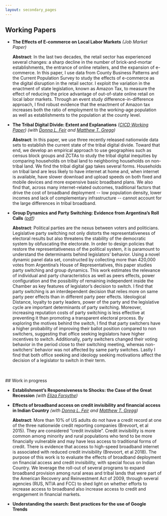```yaml
---
layout: secondary_pages
---
```


## Working Papers



* **The Effects of E-commerce on Local Labor Markets** <!---*([pdf](/assets/Anahid_Bauer_JMP.pdf))*  [[SSRN]](https://ssrn.com/abstract=3020332) -->
	*(Job Market Paper)*
	
	**Abstract**:
	In the last two decades, the retail sector has experienced several changes: a sharp decline in the number of brick-and-mortar establishments, the entrance of online retailers, and the expansion of e-commerce. In this paper, I use data from County Business Patterns and the Current Population Survey to study the effects of e-commerce as the digital disruption in the retail sector. I exploit the variation in the enactment of state legislation, known as Amazon Tax, to measure the effect of reducing the price advantage of out-of-state online retail on local labor markets. Through an event study difference-in-difference approach, I find robust evidence that the enactment of Amazon tax increases both the ratio of employment to the working-age population as well as establishments to the population at the county level. 



* **The Tribal Digital Divide: Extent and Explanations** *([CICD Working Paper](https://www.minneapolisfed.org/research/cicd-working-paper-series/the-tribal-digital-divide-extent-and-explanations))*  <!---[[SSRN]](https://ssrn.com/abstract=3020332) -->
	*(with [Donna L. Feir](https://www.donnafeir.com/) and [Matthew T. Gregg](https://sites.google.com/prod/view/mattgregg))*
	
	**Abstract**:
	In this paper, we use three recently released nationwide data sets to establish the current state of the tribal digital divide. Toward that end, we develop an empirical approach to use geographies such as census block groups and ZCTAs to study the tribal digital inequities by comparing households on tribal land to neighboring households on non-tribal land. We find the tribal digital gap takes several forms. Households on tribal land are less likely to have internet at home and, when internet is available, have slower download and upload speeds on both fixed and mobile devices and more expensive basic broadband plans. We also find that, across many internet-related outcomes, traditional factors that drive the cost of broadband deployment -- low population density, lower incomes and lack of complementary infrastructure -- cannot account for the large differences in tribal broadband.



* **Group Dynamics and Party Switching: Evidence from Argentina’s Roll Calls** *([pdf](/assets/Bauer_Group_dynamics_and_party_switching.pdf))* <!---[[SSRN]](https://ssrn.com/abstract=3020332) -->
	
	
	**Abstract**:
	Political parties are the nexus between voters and politicians. Legislative party switching not only distorts the representativeness of electoral results but also threatens the stability of the democratic system by obfuscating the electorate. In order to design policies that restore the representativeness of the political system, it is paramount to understand the determinants behind legislators’ behavior. Using a novel dynamic panel data set, constructed by collecting more than 420,000 votes from Argentina’s House of  Representatives, this paper studies party switching and group dynamics. This work estimates the relevance of individual and party characteristics as well as peers effects, power configuration and the possibility of remaining independent inside the Chamber as key features of legislator’s decision to switch. I find that party switching is an interdependent decision that relies more on same party peer effects than in different party peer effects. Ideological Distance, loyalty to party leaders, power of the party and the legislative cycle are important determinants of party switching. Moreover, increasing reputation costs of party switching is less effective at preventing it than promoting a transparent electoral process. By exploring the motives behind the switch, I find that party switchers have a higher probability of improving their ballot position compared to non switchers, suggesting that office seeking legislators have higher incentives to switch. Additionally, party switchers changed their voting behavior in the period close to their switching meeting, whereas non-switchers’ behavior was not affected by same party switches. Lastly I find that both office seeking and ideology seeking motivations affect the decision of a legislator to switch in their term.
<br>



<br>
## Work in progress



* **Establishment’s Responsiveness to Shocks: the Case of the Great Recession** <!---*([pdf](/assets/proposal.pdf))*  [[SSRN]](https://ssrn.com/abstract=3020332) -->
	*(with [Eliza Forsythe](https://elizaforsythe.web.illinois.edu/))*
	
	


* **Effects of broadband access on credit invisibility and financial access in Indian Country** <!---*([pdf](/assets/proposal.pdf))* [[SSRN]](https://ssrn.com/abstract=3020332) -->
*(with [Donna L. Feir](https://www.donnafeir.com/) and [Matthew T. Gregg](https://sites.google.com/prod/view/mattgregg))*
	
	**Abstract**:
	More than 10% of US adults do not have a credit record at one of the three nationwide credit reporting companies (Brevoort, et al 2015). They are considered “credit invisible”. Credit invisibility is more common among minority and rural populations who tend to be more financially vulnerable and may have less access to traditional forms of credit. There is evidence that access to high-speed broadband internet is associated with reduced credit invisibility (Brevoort, et al 2018). The purpose of this work is to evaluate the effects of broadband deployment on financial access and credit invisibility, with special focus on Indian Country. We leverage the roll-out of several programs to expand broadband provision among rural areas and tribal lands that were part of the American Recovery and Reinvestment Act of 2009, through several agencies (RUS, NTIA and FCC) to shed light on whether efforts to increase access to broadband also increase access to credit and engagement in financial markets.


* **Understanding the search: Best practices for the use of Google Trends** <!---*([pdf](/assets/GTrends.pdf))*  [[SSRN]](https://ssrn.com/abstract=3020332) -->


<br>



<br>

<!---## Other Publications

* **Municipal solid waste managment* Available [here](http://www.cepal.org/es/publicaciones/40271-la-matriz-insumo-producto-america-sur-principales-supuestos-consideraciones) (In Spanish). [Media](http://www.cepal.org/es/notas/la-cepal-ipea-publican-la-matriz-insumo-producto-america-sur)  -->

